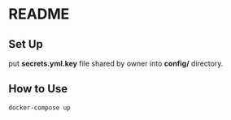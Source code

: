 # README

## Set Up
put **secrets.yml.key** file shared by owner into **config/** directory.

## How to Use
```
docker-compose up
```
